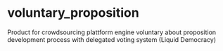 voluntary_proposition
=====================

Product for crowdsourcing plattform engine voluntary about proposition development process with delegated voting system (Liquid Democracy)
